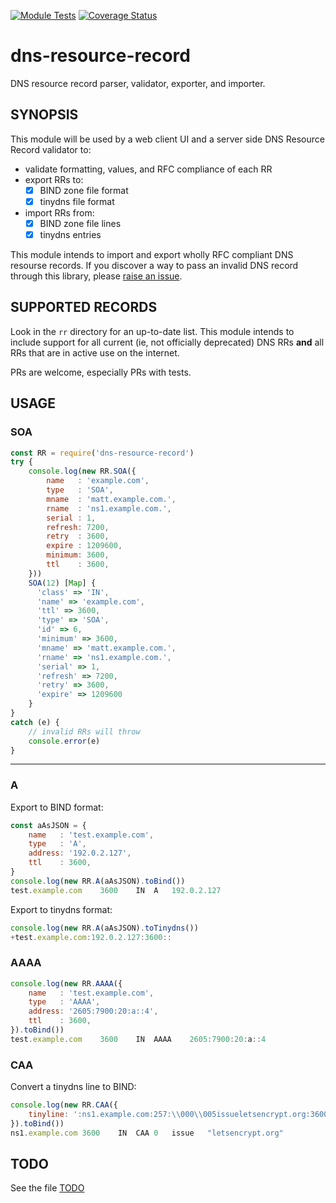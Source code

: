 [![Module Tests](https://github.com/msimerson/dns-resource-record/actions/workflows/ci-test.yml/badge.svg)](https://github.com/msimerson/dns-resource-record/actions/workflows/ci-test.yml)
[![Coverage Status](https://coveralls.io/repos/github/msimerson/dns-resource-record/badge.svg?branch=master)](https://coveralls.io/github/msimerson/dns-resource-record?branch=master)

# dns-resource-record

DNS resource record parser, validator, exporter, and importer.


## SYNOPSIS

This module will be used by a web client UI and a server side DNS Resource Record validator to:

- validate formatting, values, and RFC compliance of each RR
- export RRs to:
    - [x] BIND zone file format
    - [x] tinydns file format
- import RRs from:
    - [x] BIND zone file lines
    - [x] tinydns entries

This module intends to import and export wholly RFC compliant DNS resourse records. If you discover a way to pass an invalid DNS record through this library, please [raise an issue](https://github.com/msimerson/dns-resource-record/issues).


## SUPPORTED RECORDS

Look in the `rr` directory for an up-to-date list. This module intends to include support for all current (ie, not officially deprecated) DNS RRs **and** all RRs that are in active use on the internet.

PRs are welcome, especially PRs with tests.

## USAGE

### SOA

```js
const RR = require('dns-resource-record')
try {
    console.log(new RR.SOA({
        name   : 'example.com',
        type   : 'SOA',
        mname  : 'matt.example.com.',
        rname  : 'ns1.example.com.',
        serial : 1,
        refresh: 7200,
        retry  : 3600,
        expire : 1209600,
        minimum: 3600,
        ttl    : 3600,
    }))
    SOA(12) [Map] {
      'class' => 'IN',
      'name' => 'example.com',
      'ttl' => 3600,
      'type' => 'SOA',
      'id' => 6,
      'minimum' => 3600,
      'mname' => 'matt.example.com.',
      'rname' => 'ns1.example.com.',
      'serial' => 1,
      'refresh' => 7200,
      'retry' => 3600,
      'expire' => 1209600
    }
}
catch (e) {
    // invalid RRs will throw
    console.error(e)
}
```

---

### A

Export to BIND format:

```js
const aAsJSON = {
    name   : 'test.example.com',
    type   : 'A',
    address: '192.0.2.127',
    ttl    : 3600,
}
console.log(new RR.A(aAsJSON).toBind())
test.example.com    3600    IN  A   192.0.2.127
```

Export to tinydns format:

```js
console.log(new RR.A(aAsJSON).toTinydns())
+test.example.com:192.0.2.127:3600::
```

### AAAA

```js
console.log(new RR.AAAA({
    name   : 'test.example.com',
    type   : 'AAAA',
    address: '2605:7900:20:a::4',
    ttl    : 3600,
}).toBind())
test.example.com    3600    IN  AAAA    2605:7900:20:a::4
```

### CAA

Convert a tinydns line to BIND:

```js
console.log(new RR.CAA({
    tinyline: ':ns1.example.com:257:\\000\\005issueletsencrypt.org:3600::'
}).toBind())
ns1.example.com 3600    IN  CAA 0   issue   "letsencrypt.org"
```


## TODO

See the file [TODO](TODO.md)
